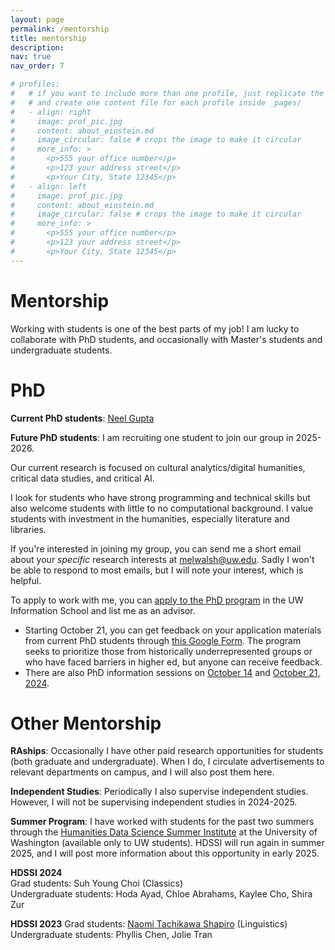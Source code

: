 ```yaml
---
layout: page
permalink: /mentorship
title: mentorship
description: 
nav: true
nav_order: 7

# profiles:
#   # if you want to include more than one profile, just replicate the following block
#   # and create one content file for each profile inside _pages/
#   - align: right
#     image: prof_pic.jpg
#     content: about_einstein.md
#     image_circular: false # crops the image to make it circular
#     more_info: >
#       <p>555 your office number</p>
#       <p>123 your address street</p>
#       <p>Your City, State 12345</p>
#   - align: left
#     image: prof_pic.jpg
#     content: about_einstein.md
#     image_circular: false # crops the image to make it circular
#     more_info: >
#       <p>555 your office number</p>
#       <p>123 your address street</p>
#       <p>Your City, State 12345</p>
---
```


# Mentorship

Working with students is one of the best parts of my job! I am lucky to collaborate with PhD students, and occasionally with Master's students and undergraduate students.

# PhD

**Current PhD students**: [Neel Gupta](https://ischool.uw.edu/people/phd/profile/ngupta1)

**Future PhD students**: I am recruiting one student to join our group in 2025-2026. 

Our current research is focused on cultural analytics/digital humanities, critical data studies, and critical AI. 

I look for students who have strong programming and technical skills but also welcome students with little to no computational background. I value students with investment in the humanities, especially literature and libraries.

If you're interested in joining my group, you can send me a short email about your *specific* research interests at melwalsh@uw.edu. Sadly I won't be able to respond to most emails, but I will note your interest, which is helpful.

To apply to work with me, you can [apply to the PhD program](https://ischool.uw.edu/programs/phd/admissions) in the UW Information School and list me as an advisor. 
- Starting October 21, you can get feedback on your application materials from current PhD students through [this Google Form](https://docs.google.com/forms/d/e/1FAIpQLSfnyhCbhlhmD3QkjA8o4om7yttD1AKD-1USXjUZ9hg-PhjGpA/closedform). The program seeks to prioritize those from historically underrepresented groups or who have faced barriers in higher ed, but anyone can receive feedback. 
- There are also PhD information sessions on [October 14](https://ischool.uw.edu/events/2024/10/phd-information-science-information-session-faculty-panel-breakout) and [October 21, 2024](https://ischool.uw.edu/events/2024/10/phd-information-science-information-session-student-panel). 

# Other Mentorship 

**RAships**: Occasionally I have other paid research opportunities for students (both graduate and undergraduate). When I do, I circulate advertisements to relevant departments on campus, and I will also post them here.

**Independent Studies**: Periodically I also supervise independent studies. However, I will not be supervising independent studies in 2024-2025.

**Summer Program**: I have worked with students for the past two summers through the [Humanities Data Science Summer Institute](https://humanitiesdatalab.ds.lib.uw.edu/opportunities/) at the University of Washington (available only to UW students). HDSSI will run again in summer 2025, and I will post more information about this opportunity in early 2025.

**HDSSI 2024**  
Grad students: Suh Young Choi (Classics)  
Undergraduate students: Hoda Ayad, Chloe Abrahams, Kaylee Cho, Shira Zur  

**HDSSI 2023** 
Grad students: [Naomi Tachikawa Shapiro](https://tsnaomi.net/) (Linguistics)  
Undergraduate students: Phyllis Chen, Jolie Tran  



